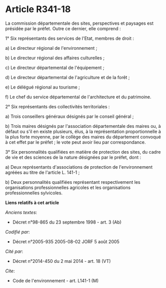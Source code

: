 # Article R341-18

La commission départementale des sites, perspectives et paysages est présidée par le préfet. Outre ce dernier, elle
comprend :

1° Six représentants des services de l'Etat, membres de droit :

a) Le directeur régional de l'environnement ;

b) Le directeur régional des affaires culturelles ;

c) Le directeur départemental de l'équipement ;

d) Le directeur départemental de l'agriculture et de la forêt ;

e) Le délégué régional au tourisme ;

f) Le chef du service départemental de l'architecture et du patrimoine.

2° Six représentants des collectivités territoriales :

a) Trois conseillers généraux désignés par le conseil général ;

b) Trois maires désignés par l'association départementale des maires ou, à défaut ou s'il en existe plusieurs, élus, à la
représentation proportionnelle à la plus forte moyenne, par le collège des maires du département convoqué à cet effet par le
préfet ; le vote peut avoir lieu par correspondance.

3° Six personnalités qualifiées en matière de protection des sites, du cadre de vie et des sciences de la nature désignées
par le préfet, dont :

a) Deux représentants d'associations de protection de l'environnement agréées au titre de l'article L. 141-1 ;

b) Deux personnalités qualifiées représentant respectivement les organisations professionnelles agricoles et les
organisations professionnelles sylvicoles.

**Liens relatifs à cet article**

_Anciens textes_:

  - Décret n°98-865 du 23 septembre 1998 - art. 3 (Ab)

_Codifié par_:

  - Décret n°2005-935 2005-08-02 JORF 5 août 2005

_Cité par_:

  - Décret n°2014-450 du 2 mai 2014 - art. 18 (VT)

_Cite_:

  - Code de l'environnement - art. L141-1 (M)
